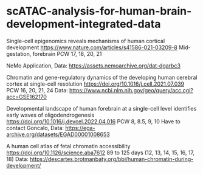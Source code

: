 # scATAC-analysis-for-human-brain-development-integrated-data

Single-cell epigenomics reveals mechanisms of human cortical development
https://www.nature.com/articles/s41586-021-03209-8
Mid-gestation, forebrain
PCW 17, 18, 20, 21

NeMo Application, Data: https://assets.nemoarchive.org/dat-dgarbc3

Chromatin and gene-regulatory dynamics of the developing human cerebral cortex at single-cell resolution
https://doi.org/10.1016/j.cell.2021.07.039
PCW 16, 20, 21, 24
Data: https://www.ncbi.nlm.nih.gov/geo/query/acc.cgi?acc=GSE162170

Developmental landscape of human forebrain at a single-cell level identifies early waves of oligodendrogenesis
https://doi.org/10.1016/j.devcel.2022.04.016
PCW 8, 8.5, 9, 10
Have to contact Goncalo, Data: https://ega-archive.org/datasets/EGAD00001008653

A human cell atlas of fetal chromatin accessibility
https://doi.org/10.1126/science.aba7612
89 to 125 days (12, 13, 14, 15, 16, 17, 18)
Data: https://descartes.brotmanbaty.org/bbi/human-chromatin-during-development/

